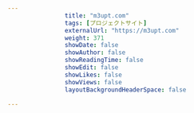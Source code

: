 ---
                title: "m3upt.com"
                tags: [プロジェクトサイト]
                externalUrl: "https://m3upt.com"
                weight: 371
                showDate: false
                showAuthor: false
                showReadingTime: false
                showEdit: false
                showLikes: false
                showViews: false
                layoutBackgroundHeaderSpace: false
                ---

